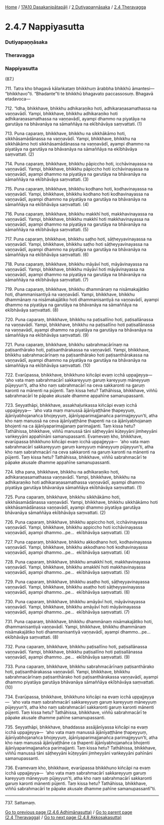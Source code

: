 
[Home](/) / [17A10 Dasakanipātapāḷi](../../../17A10.md) / [2 Dutiyapaṇṇāsaka](../../2.md) / [2.4 Theravagga](../2.4.md)

# 2.4.7 Nappiyasutta

### Dutiyapaṇṇāsaka

### Theravagga

### Nappiyasutta

(87.)

711\. Tatra kho bhagavā kālaṅkataṃ bhikkhuṃ ārabbha bhikkhū āmantesi—  “bhikkhavo”ti. “Bhadante”ti te bhikkhū bhagavato paccassosuṃ. Bhagavā etadavoca—

712\. “Idha, bhikkhave, bhikkhu adhikaraṇiko hoti, adhikaraṇasamathassa na vaṇṇavādī. Yampi, bhikkhave, bhikkhu adhikaraṇiko hoti adhikaraṇasamathassa na vaṇṇavādī, ayampi dhammo na piyatāya na garutāya na bhāvanāya na sāmaññāya na ekībhāvāya saṃvattati. (1)

713\. Puna caparaṃ, bhikkhave, bhikkhu na sikkhākāmo hoti, sikkhāsamādānassa na vaṇṇavādī. Yampi, bhikkhave, bhikkhu na sikkhākāmo hoti sikkhāsamādānassa na vaṇṇavādī, ayampi dhammo na piyatāya na garutāya na bhāvanāya na sāmaññāya na ekībhāvāya saṃvattati. (2)

714\. Puna caparaṃ, bhikkhave, bhikkhu pāpiccho hoti, icchāvinayassa na vaṇṇavādī. Yampi, bhikkhave, bhikkhu pāpiccho hoti icchāvinayassa na vaṇṇavādī, ayampi dhammo na piyatāya na garutāya na bhāvanāya na sāmaññāya na ekībhāvāya saṃvattati. (3)

715\. Puna caparaṃ, bhikkhave, bhikkhu kodhano hoti, kodhavinayassa na vaṇṇavādī. Yampi, bhikkhave, bhikkhu kodhano hoti kodhavinayassa na vaṇṇavādī, ayampi dhammo na piyatāya na garutāya na bhāvanāya na sāmaññāya na ekībhāvāya saṃvattati. (4)

716\. Puna caparaṃ, bhikkhave, bhikkhu makkhī hoti, makkhavinayassa na vaṇṇavādī. Yampi, bhikkhave, bhikkhu makkhī hoti makkhavinayassa na vaṇṇavādī, ayampi dhammo na piyatāya na garutāya na bhāvanāya na sāmaññāya na ekībhāvāya saṃvattati. (5)

717\. Puna caparaṃ, bhikkhave, bhikkhu saṭho hoti, sāṭheyyavinayassa na vaṇṇavādī. Yampi, bhikkhave, bhikkhu saṭho hoti sāṭheyyavinayassa na vaṇṇavādī, ayampi dhammo na piyatāya na garutāya na bhāvanāya na sāmaññāya na ekībhāvāya saṃvattati. (6)

718\. Puna caparaṃ, bhikkhave, bhikkhu māyāvī hoti, māyāvinayassa na vaṇṇavādī. Yampi, bhikkhave, bhikkhu māyāvī hoti māyāvinayassa na vaṇṇavādī, ayampi dhammo na piyatāya na garutāya na bhāvanāya na sāmaññāya na ekībhāvāya saṃvattati. (7)

719\. Puna caparaṃ, bhikkhave, bhikkhu dhammānaṃ na nisāmakajātiko hoti, dhammanisantiyā na vaṇṇavādī. Yampi, bhikkhave, bhikkhu dhammānaṃ na nisāmakajātiko hoti dhammanisantiyā na vaṇṇavādī, ayampi dhammo na piyatāya na garutāya na bhāvanāya na sāmaññāya na ekībhāvāya saṃvattati. (8)

720\. Puna caparaṃ, bhikkhave, bhikkhu na paṭisallīno hoti, paṭisallānassa na vaṇṇavādī. Yampi, bhikkhave, bhikkhu na paṭisallīno hoti paṭisallānassa na vaṇṇavādī, ayampi dhammo na piyatāya na garutāya na bhāvanāya na sāmaññāya na ekībhāvāya saṃvattati. (9)

721\. Puna caparaṃ, bhikkhave, bhikkhu sabrahmacārīnaṃ na paṭisanthārako hoti, paṭisanthārakassa na vaṇṇavādī. Yampi, bhikkhave, bhikkhu sabrahmacārīnaṃ na paṭisanthārako hoti paṭisanthārakassa na vaṇṇavādī, ayampi dhammo na piyatāya na garutāya na bhāvanāya na sāmaññāya na ekībhāvāya saṃvattati. (10)

722\. Evarūpassa, bhikkhave, bhikkhuno kiñcāpi evaṃ icchā uppajjeyya—  ‘aho vata maṃ sabrahmacārī sakkareyyuṃ garuṃ kareyyuṃ māneyyuṃ pūjeyyun’ti, atha kho naṃ sabrahmacārī na ceva sakkaronti na garuṃ karonti na mānenti na pūjenti. Taṃ kissa hetu? Tathāhissa, bhikkhave, viññū sabrahmacārī te pāpake akusale dhamme appahīne samanupassanti.

723\. Seyyathāpi, bhikkhave, assakhaḷuṅkassa kiñcāpi evaṃ icchā uppajjeyya—  ‘aho vata maṃ manussā ājānīyaṭṭhāne ṭhapeyyuṃ, ājānīyabhojanañca bhojeyyuṃ, ājānīyaparimajjanañca parimajjeyyun’ti, atha kho naṃ manussā na ceva ājānīyaṭṭhāne ṭhapenti na ca ājānīyabhojanaṃ bhojenti na ca ājānīyaparimajjanaṃ parimajjanti. Taṃ kissa hetu? Tathāhissa, bhikkhave, viññū manussā tāni sāṭheyyāni kūṭeyyāni jimheyyāni vaṅkeyyāni appahīnāni samanupassanti. Evamevaṃ kho, bhikkhave, evarūpassa bhikkhuno kiñcāpi evaṃ icchā uppajjeyya—  ‘aho vata maṃ sabrahmacārī sakkareyyuṃ garuṃ kareyyuṃ māneyyuṃ pūjeyyun’ti, atha kho naṃ sabrahmacārī na ceva sakkaronti na garuṃ karonti na mānenti na pūjenti. Taṃ kissa hetu? Tathāhissa, bhikkhave, viññū sabrahmacārī te pāpake akusale dhamme appahīne samanupassanti.

724\. Idha pana, bhikkhave, bhikkhu na adhikaraṇiko hoti, adhikaraṇasamathassa vaṇṇavādī. Yampi, bhikkhave, bhikkhu na adhikaraṇiko hoti adhikaraṇasamathassa vaṇṇavādī, ayampi dhammo piyatāya garutāya bhāvanāya sāmaññāya ekībhāvāya saṃvattati. (1)

725\. Puna caparaṃ, bhikkhave, bhikkhu sikkhākāmo hoti, sikkhāsamādānassa vaṇṇavādī. Yampi, bhikkhave, bhikkhu sikkhākāmo hoti sikkhāsamādānassa vaṇṇavādī, ayampi dhammo piyatāya garutāya bhāvanāya sāmaññāya ekībhāvāya saṃvattati. (2)

726\. Puna caparaṃ, bhikkhave, bhikkhu appiccho hoti, icchāvinayassa vaṇṇavādī. Yampi, bhikkhave, bhikkhu appiccho hoti icchāvinayassa vaṇṇavādī, ayampi dhammo…pe…  ekībhāvāya saṃvattati. (3)

727\. Puna caparaṃ, bhikkhave, bhikkhu akkodhano hoti, kodhavinayassa vaṇṇavādī. Yampi, bhikkhave, bhikkhu akkodhano hoti kodhavinayassa vaṇṇavādī, ayampi dhammo…pe…  ekībhāvāya saṃvattati. (4)

728\. Puna caparaṃ, bhikkhave, bhikkhu amakkhī hoti, makkhavinayassa vaṇṇavādī. Yampi, bhikkhave, bhikkhu amakkhī hoti makkhavinayassa vaṇṇavādī, ayampi dhammo…pe…  ekībhāvāya saṃvattati. (5)

729\. Puna caparaṃ, bhikkhave, bhikkhu asaṭho hoti, sāṭheyyavinayassa vaṇṇavādī. Yampi, bhikkhave, bhikkhu asaṭho hoti sāṭheyyavinayassa vaṇṇavādī, ayampi dhammo…pe…  ekībhāvāya saṃvattati. (6)

730\. Puna caparaṃ, bhikkhave, bhikkhu amāyāvī hoti, māyāvinayassa vaṇṇavādī. Yampi, bhikkhave, bhikkhu amāyāvī hoti māyāvinayassa vaṇṇavādī, ayampi dhammo…pe…  ekībhāvāya saṃvattati. (7)

731\. Puna caparaṃ, bhikkhave, bhikkhu dhammānaṃ nisāmakajātiko hoti, dhammanisantiyā vaṇṇavādī. Yampi, bhikkhave, bhikkhu dhammānaṃ nisāmakajātiko hoti dhammanisantiyā vaṇṇavādī, ayampi dhammo…pe…  ekībhāvāya saṃvattati. (8)

732\. Puna caparaṃ, bhikkhave, bhikkhu paṭisallīno hoti, paṭisallānassa vaṇṇavādī. Yampi, bhikkhave, bhikkhu paṭisallīno hoti paṭisallānassa vaṇṇavādī, ayampi dhammo…pe…  ekībhāvāya saṃvattati. (9)

733\. Puna caparaṃ, bhikkhave, bhikkhu sabrahmacārīnaṃ paṭisanthārako hoti, paṭisanthārakassa vaṇṇavādī. Yampi, bhikkhave, bhikkhu sabrahmacārīnaṃ paṭisanthārako hoti paṭisanthārakassa vaṇṇavādī, ayampi dhammo piyatāya garutāya bhāvanāya sāmaññāya ekībhāvāya saṃvattati. (10)

734\. Evarūpassa, bhikkhave, bhikkhuno kiñcāpi na evaṃ icchā uppajjeyya—  ‘aho vata maṃ sabrahmacārī sakkareyyuṃ garuṃ kareyyuṃ māneyyuṃ pūjeyyun’ti, atha kho naṃ sabrahmacārī sakkaronti garuṃ karonti mānenti pūjenti. Taṃ kissa hetu? Tathāhissa, bhikkhave, viññū sabrahmacārī te pāpake akusale dhamme pahīne samanupassanti.

735\. Seyyathāpi, bhikkhave, bhaddassa assājānīyassa kiñcāpi na evaṃ icchā uppajjeyya—  ‘aho vata maṃ manussā ājānīyaṭṭhāne ṭhapeyyuṃ, ājānīyabhojanañca bhojeyyuṃ, ājānīyaparimajjanañca parimajjeyyun’ti, atha kho naṃ manussā ājānīyaṭṭhāne ca ṭhapenti ājānīyabhojanañca bhojenti ājānīyaparimajjanañca parimajjanti. Taṃ kissa hetu? Tathāhissa, bhikkhave, viññū manussā tāni sāṭheyyāni kūṭeyyāni jimheyyāni vaṅkeyyāni pahīnāni samanupassanti.

736\. Evamevaṃ kho, bhikkhave, evarūpassa bhikkhuno kiñcāpi na evaṃ icchā uppajjeyya—  ‘aho vata maṃ sabrahmacārī sakkareyyuṃ garuṃ kareyyuṃ māneyyuṃ pūjeyyun’ti, atha kho naṃ sabrahmacārī sakkaronti garuṃ karonti mānenti pūjenti. Taṃ kissa hetu? Tathāhissa, bhikkhave, viññū sabrahmacārī te pāpake akusale dhamme pahīne samanupassantī”ti.

---

737\. Sattamaṃ.



[Go to previous page (2.4.6 Adhimānasutta)](2.4.6.md) / [Go to parent page (2.4 Theravagga)](../2.4.md) / [Go to next page (2.4.8 Akkosakasutta)](2.4.8.md)


